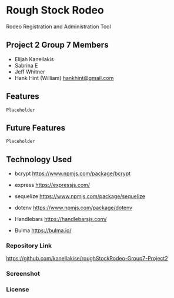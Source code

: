 
# Rough Stock Rodeo
Rodeo Registration and Administration Tool

## Project 2 Group 7 Members

- Elijah Kanellakis
- Sabrina E
- Jeff Whitner
- Hank Hint (William) hankhint@gmail.com


## Features

```
Placeholder
```

## Future Features

```
Placeholder
```

## Technology Used

- bcrypt
https://www.npmjs.com/package/bcrypt

- express
https://expressjs.com/

- sequelize
https://www.npmjs.com/package/sequelize

- dotenv 
https://www.npmjs.com/package/dotenv
  
- Handlebars
https://handlebarsjs.com/

- Bulma
https://bulma.io/



### Repository Link

https://github.com/kanellakise/roughStockRodeo-Group7-Project2

### Screenshot

### License